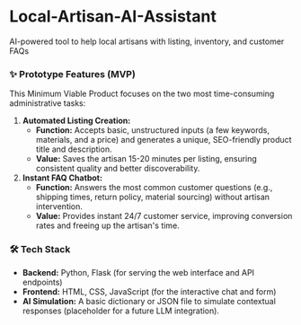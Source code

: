 # Local-Artisan-AI-Assistant
AI-powered tool to help local artisans with listing, inventory, and customer FAQs
### ✨ Prototype Features (MVP)

This Minimum Viable Product focuses on the two most time-consuming administrative tasks:

1.  **Automated Listing Creation:**
    * **Function:** Accepts basic, unstructured inputs (a few keywords, materials, and a price) and generates a unique, SEO-friendly product title and description.
    * **Value:** Saves the artisan 15-20 minutes per listing, ensuring consistent quality and better discoverability.
2.  **Instant FAQ Chatbot:**
    * **Function:** Answers the most common customer questions (e.g., shipping times, return policy, material sourcing) without artisan intervention.
    * **Value:** Provides instant 24/7 customer service, improving conversion rates and freeing up the artisan's time.

### 🛠️ Tech Stack

* **Backend:** Python, Flask (for serving the web interface and API endpoints)
* **Frontend:** HTML, CSS, JavaScript (for the interactive chat and form)
* **AI Simulation:** A basic dictionary or JSON file to simulate contextual responses (placeholder for a future LLM integration).

